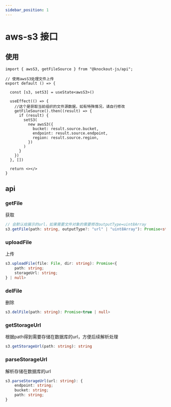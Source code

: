 ```yaml
---
sidebar_position: 1
---
```


# aws-s3 接口

## 使用

```tsx title=xxx.tsx
import { awsS3, getFileSource } from "@knockout-js/api";

// 使用awsS3处理文件上传
export default () => {

  const [s3, setS3] = useState<awsS3>()

  useEffect(() => {
    //这个是获取当前组织的文件源数据，如有特殊情况，请自行修改
    getFileSource().then((result) => {
      if (result) {
        setS3(
          new awsS3({
            bucket: result.source.bucket,
            endpoint: result.source.endpoint,
            region: result.source.region,
          })
        )
      }
    })
  }, [])

  return <></>
}

```

## api


### getFile

获取

```ts
// 会默认给展示的url，如果需要文件对象的需要修改outputType=uint8Array
s3.getFile(path: string, outputType?: "url" | "uint8Array"): Promise<string | Uint8Array | null>
```

### uploadFile

上传

```ts
s3.uploadFile(file: File, dir: string): Promise<{
    path: string;
    storageUrl: string;
} | null>
```

### delFile

删除

```ts
s3.delFile(path: string): Promise<true | null>
```


### getStorageUrl

根据path得到需要存储在数据库的url，方便后续解析处理

```ts
s3.getStorageUrl(path: string): string
```


### parseStorageUrl

解析存储在数据库的url

```ts
s3.parseStorageUrl(url: string): {
    endpoint: string;
    bucket: string;
    path: string;
}
```
